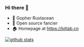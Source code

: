 ### Hi there 👋

<!--
**liu-yuanpeng/liu-yuanpeng** is a ✨ _special_ ✨ repository because its `README.md` (this file) appears on your GitHub profile.

Here are some ideas to get you started:

- 🔭 I’m currently working on ...
- 🌱 I’m currently learning ...
- 👯 I’m looking to collaborate on ...
- 🤔 I’m looking for help with ...
- 💬 Ask me about ...
- 📫 How to reach me: ...
- 😄 Pronouns: ...
- ⚡ Fun fact: ...
-->
- 🔭 Gopher Rustacean
- 🌱 Open source fancier
- 🏠 Homepage at https://bitlab.cn

[![github stats](https://github-readme-stats.vercel.app/api?username=mojocn)](https://github.com/liu-yuanpeng)
